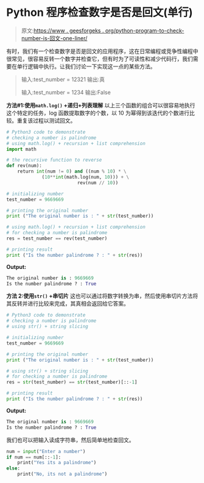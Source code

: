 # Python 程序检查数字是否是回文(单行)

> 原文:[https://www . geesforgeks . org/python-program-to-check-number-is-回文-one-liner/](https://www.geeksforgeeks.org/python-program-to-check-if-number-is-palindrome-one-liner/)

有时，我们有一个检查数字是否是回文的应用程序，这在日常编程或竞争性编程中很常见，很容易反转一个数字并检查它，但有时为了可读性和减少代码行，我们需要在单行逻辑中执行。让我们讨论一下实现这一点的某些方法。

> 输入:test_number = 12321
> 输出:真
> 
> 输入:test_number = 1234
> 输出:False

**方法#1:使用`math.log()` +递归+列表理解**
以上三个函数的组合可以很容易地执行这个特定的任务，log 函数提取数字的个数，以 10 为幂得到该迭代的个数进行比较。重复该过程以测试回文。

```py
# Python3 code to demonstrate
# checking a number is palindrome
# using math.log() + recursion + list comprehension
import math

# the recursive function to reverse
def rev(num):
    return int(num != 0) and ((num % 10) * \
             (10**int(math.log(num, 10))) + \
                          rev(num // 10))

# initializing number 
test_number = 9669669

# printing the original number 
print ("The original number is : " + str(test_number))

# using math.log() + recursion + list comprehension
# for checking a number is palindrome
res = test_number == rev(test_number)

# printing result
print ("Is the number palindrome ? : " + str(res))
```

**Output:**

```py
The original number is : 9669669
Is the number palindrome ? : True

```

**方法 2:使用`str()` +串切片**
这也可以通过将数字转换为串，然后使用串切片方法将其反转并进行比较来完成，其真相会返回给它答案。

```py
# Python3 code to demonstrate
# checking a number is palindrome
# using str() + string slicing

# initializing number 
test_number = 9669669

# printing the original number 
print ("The original number is : " + str(test_number))

# using str() + string slicing
# for checking a number is palindrome
res = str(test_number) == str(test_number)[::-1]

# printing result
print ("Is the number palindrome ? : " + str(res))
```

**Output:**

```py
The original number is : 9669669
Is the number palindrome ? : True

```

我们也可以把输入读成字符串，然后简单地检查回文。

```py
num = input("Enter a number")
if num == num[::-1]:
    print("Yes its a palindrome")
else:
    print("No, its not a palindrome")
```
